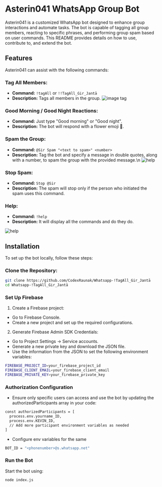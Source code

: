 # Asterin041 WhatsApp Group Bot

Asterin041 is a customized WhatsApp bot designed to enhance group interactions and automate tasks. The bot is capable of tagging all group members, reacting to specific phrases, and performing group spam based on user commands. This README provides details on how to use, contribute to, and extend the bot.

## Features

Asterin041 can assist with the following commands:

### Tag All Members:

- **Command:** `!tagAll` or `!!TagAll_Gir_Jantā`
- **Description:** Tags all members in the group.
 ![image tag](https://i.ibb.co/DDz9nH0/IMG-3264.jpg)

### Good Morning / Good Night Reactions:

- **Command:** Just type "Good morning" or "Good night".
- **Description:** The bot will respond with a flower emoji 🌸.

### Spam the Group:

- **Command:** `@Sir Spam "<text to spam>" <number>`
- **Description:** Tag the bot and specify a message in double quotes, along with a number, to spam the group with the provided message.\n
![help](https://i.ibb.co/xHsVPn0/image.png)

### Stop Spam:

- **Command:** `Stop @Sir`
- **Description:** The spam will stop only if the person who initiated the spam uses this command.

### Help:

- **Command:** `!help`
- **Description:** It will display all the commands and do they do.

![help](https://i.ibb.co/b1fHm73/image.png)

## Installation

To set up the bot locally, follow these steps:

### Clone the Repository:

```bash
git clone https://github.com/CodexRaunak/Whatsapp-!TagAll_Gir_Jantā
cd Whatsapp-!TagAll_Gir_Jantā
```

### Set Up Firebase
1. Create a Firebase project:
- Go to Firebase Console.
- Create a new project and set up the required configurations.
2. Generate Firebase Admin SDK Credentials:
- Go to Project Settings -> Service accounts.
- Generate a new private key and download the JSON file.
- Use the information from the JSON to set the following environment variables:

```bash
FIREBASE_PROJECT_ID=your_firebase_project_id
FIREBASE_CLIENT_EMAIL=your_firebase_client_email
FIREBASE_PRIVATE_KEY=your_firebase_private_key
```

### Authorization Configuration
- Ensure only specific users can access and use the bot by updating the authorizedParticipants array in your code:
``` bash
const authorizedParticipants = [
  process.env.yourname_ID,
  process.env.KEVIN_ID,
  // Add more participant environment variables as needed
]
```
- Configure env variables for the same 
``` bash
BOT_ID = "<phonenumber>@s.whatsapp.net"
```
### Run the Bot
Start the bot using:

``` bash
node index.js
```

